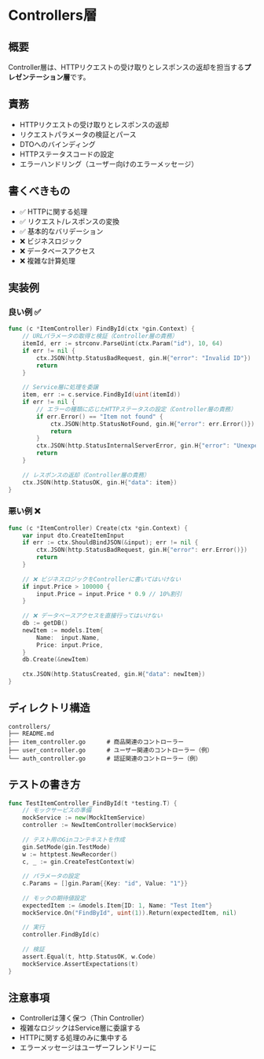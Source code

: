# Controllers層

## 概要
Controller層は、HTTPリクエストの受け取りとレスポンスの返却を担当する**プレゼンテーション層**です。

## 責務
- HTTPリクエストの受け取りとレスポンスの返却
- リクエストパラメータの検証とパース
- DTOへのバインディング
- HTTPステータスコードの設定
- エラーハンドリング（ユーザー向けのエラーメッセージ）

## 書くべきもの
- ✅ HTTPに関する処理
- ✅ リクエスト/レスポンスの変換
- ✅ 基本的なバリデーション
- ❌ ビジネスロジック
- ❌ データベースアクセス
- ❌ 複雑な計算処理

## 実装例

### 良い例 ✅
```go
func (c *ItemController) FindById(ctx *gin.Context) {
    // URLパラメータの取得と検証（Controller層の責務）
    itemId, err := strconv.ParseUint(ctx.Param("id"), 10, 64)
    if err != nil {
        ctx.JSON(http.StatusBadRequest, gin.H{"error": "Invalid ID"})
        return
    }
    
    // Service層に処理を委譲
    item, err := c.service.FindById(uint(itemId))
    if err != nil {
        // エラーの種類に応じたHTTPステータスの設定（Controller層の責務）
        if err.Error() == "Item not found" {
            ctx.JSON(http.StatusNotFound, gin.H{"error": err.Error()})
            return
        }
        ctx.JSON(http.StatusInternalServerError, gin.H{"error": "Unexpected Error"})
        return
    }
    
    // レスポンスの返却（Controller層の責務）
    ctx.JSON(http.StatusOK, gin.H{"data": item})
}
```

### 悪い例 ❌
```go
func (c *ItemController) Create(ctx *gin.Context) {
    var input dto.CreateItemInput
    if err := ctx.ShouldBindJSON(&input); err != nil {
        ctx.JSON(http.StatusBadRequest, gin.H{"error": err.Error()})
        return
    }
    
    // ❌ ビジネスロジックをControllerに書いてはいけない
    if input.Price > 100000 {
        input.Price = input.Price * 0.9 // 10%割引
    }
    
    // ❌ データベースアクセスを直接行ってはいけない
    db := getDB()
    newItem := models.Item{
        Name:  input.Name,
        Price: input.Price,
    }
    db.Create(&newItem)
    
    ctx.JSON(http.StatusCreated, gin.H{"data": newItem})
}
```

## ディレクトリ構造
```
controllers/
├── README.md
├── item_controller.go      # 商品関連のコントローラー
├── user_controller.go      # ユーザー関連のコントローラー（例）
└── auth_controller.go      # 認証関連のコントローラー（例）
```

## テストの書き方
```go
func TestItemController_FindById(t *testing.T) {
    // モックサービスの準備
    mockService := new(MockItemService)
    controller := NewItemController(mockService)
    
    // テスト用のGinコンテキストを作成
    gin.SetMode(gin.TestMode)
    w := httptest.NewRecorder()
    c, _ := gin.CreateTestContext(w)
    
    // パラメータの設定
    c.Params = []gin.Param{{Key: "id", Value: "1"}}
    
    // モックの期待値設定
    expectedItem := &models.Item{ID: 1, Name: "Test Item"}
    mockService.On("FindById", uint(1)).Return(expectedItem, nil)
    
    // 実行
    controller.FindById(c)
    
    // 検証
    assert.Equal(t, http.StatusOK, w.Code)
    mockService.AssertExpectations(t)
}
```

## 注意事項
- Controllerは薄く保つ（Thin Controller）
- 複雑なロジックはService層に委譲する
- HTTPに関する処理のみに集中する
- エラーメッセージはユーザーフレンドリーに
